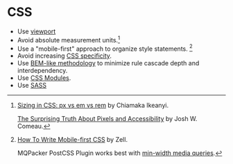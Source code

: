 # CSS

- Use [viewport](https://developer.mozilla.org/en-US/docs/Web/HTML/Viewport_meta_tag)
- Avoid absolute measurement units.[^use_relative_units]
- Use a "mobile-first" approach to organize style statements. [^mobile_first_css]
- Avoid increasing [CSS specificity](https://css-tricks.com/specifics-on-css-specificity/).
- Use [BEM-like methodology](https://css-tricks.com/bem-101/) to minimize rule cascade depth and interdependency.
- Use [CSS Modules](https://css-tricks.com/css-modules-part-1-need/).
- Use [SASS](https://sass-lang.com/)

[^use_relative_units]:
    [Sizing in CSS: px vs em vs rem](https://chiamakaikeanyi.dev/sizing-in-css-px-vs-em-vs-rem/)
    by Chiamaka Ikeanyi.

    [The Surprising Truth About Pixels and Accessibility](https://www.joshwcomeau.com/css/surprising-truth-about-pixels-and-accessibility/)
    by Josh W. Comeau.

[^mobile_first_css]:
    [How To Write Mobile-first CSS](https://zellwk.com/blog/how-to-write-mobile-first-css/) by Zell.

    MQPacker PostCSS Plugin works best with [min-width media queries](https://github.com/hail2u/node-css-mqpacker#notes).
